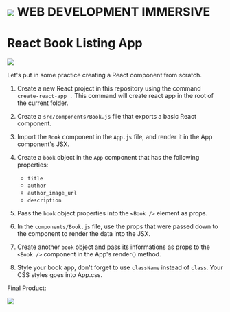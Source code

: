 # ![](https://ga-dash.s3.amazonaws.com/production/assets/logo-9f88ae6c9c3871690e33280fcf557f33.png)  WEB DEVELOPMENT IMMERSIVE

# React Book Listing App

![](https://kidthings.com/wp-content/uploads/2016/06/Dino-reading-a-book.jpg)

Let's put in some practice creating a React component from scratch.

1.  Create a new React project in this repository using the command `create-react-app .` This command will create react app in the root of the current folder.

2.  Create a `src/components/Book.js` file that exports a basic React component.

3.  Import the `Book` component in the `App.js` file, and render it in the App component's JSX.

4.  Create a `book` object in the `App` component that has the following properties:

    *   `title`
    *   `author`
    *   `author_image_url`
    *   `description`

5.  Pass the `book` object properties into the `<Book />` element as props.

6.  In the `components/Book.js` file, use the props that were passed down to the component
    to render the data into the JSX.

7.  Create another `book` object and pass its informations as props to the `<Book />` component in the App's render() method.

8. Style your book app, don't forget to use `className` instead of `class`. Your CSS styles goes into App.css. 

Final Product: 

![](https://i.imgur.com/3Y3DCrU.png)
